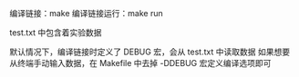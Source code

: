 编译链接：make
编译链接运行：make run

test.txt 中包含着实验数据

默认情况下，编译链接时定义了 DEBUG 宏，会从 test.txt 中读取数据
如果想要从终端手动输入数据，在 Makefile 中去掉 -DDEBUG 宏定义编译选项即可

